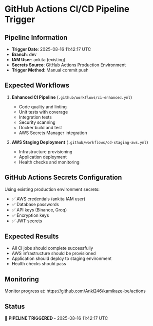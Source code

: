 # GitHub Actions CI/CD Pipeline Trigger

## Pipeline Information
- **Trigger Date**: 2025-08-16 11:42:17 UTC
- **Branch**: dev
- **IAM User**: ankita (existing)
- **Secrets Source**: GitHub Actions Production Environment
- **Trigger Method**: Manual commit push

## Expected Workflows
1. **Enhanced CI Pipeline** (`.github/workflows/ci-enhanced.yml`)
   - Code quality and linting
   - Unit tests with coverage
   - Integration tests
   - Security scanning
   - Docker build and test
   - AWS Secrets Manager integration

2. **AWS Staging Deployment** (`.github/workflows/cd-staging-aws.yml`)
   - Infrastructure provisioning
   - Application deployment
   - Health checks and monitoring

## GitHub Actions Secrets Configuration
Using existing production environment secrets:
- ✅ AWS credentials (ankita IAM user)
- ✅ Database passwords
- ✅ API keys (Binance, Groq)
- ✅ Encryption keys
- ✅ JWT secrets

## Expected Results
- All CI jobs should complete successfully
- AWS infrastructure should be provisioned
- Application should deploy to staging environment
- Health checks should pass

## Monitoring
Monitor progress at: https://github.com/Anki246/kamikaze-be/actions

## Status
🚀 **PIPELINE TRIGGERED** - 2025-08-16 11:42:17 UTC
